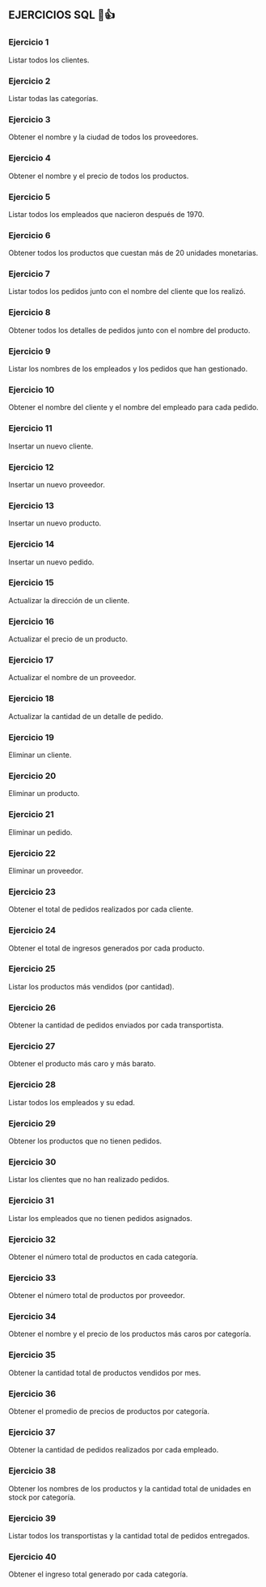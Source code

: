 ## EJERCICIOS SQL 🐍👍
### Ejercicio 1
Listar todos los clientes.

### Ejercicio 2
Listar todas las categorías.

### Ejercicio 3
Obtener el nombre y la ciudad de todos los proveedores.

### Ejercicio 4
Obtener el nombre y el precio de todos los productos.

### Ejercicio 5
Listar todos los empleados que nacieron después de 1970.

### Ejercicio 6
Obtener todos los productos que cuestan más de 20 unidades monetarias.

### Ejercicio 7
Listar todos los pedidos junto con el nombre del cliente que los realizó.

### Ejercicio 8
Obtener todos los detalles de pedidos junto con el nombre del producto.

### Ejercicio 9
Listar los nombres de los empleados y los pedidos que han gestionado.

### Ejercicio 10
Obtener el nombre del cliente y el nombre del empleado para cada pedido.

### Ejercicio 11
Insertar un nuevo cliente.

### Ejercicio 12
Insertar un nuevo proveedor.

### Ejercicio 13
Insertar un nuevo producto.

### Ejercicio 14
Insertar un nuevo pedido.

### Ejercicio 15
Actualizar la dirección de un cliente.

### Ejercicio 16
Actualizar el precio de un producto.

### Ejercicio 17
Actualizar el nombre de un proveedor.

### Ejercicio 18
Actualizar la cantidad de un detalle de pedido.

### Ejercicio 19
Eliminar un cliente.

### Ejercicio 20
Eliminar un producto.

### Ejercicio 21
Eliminar un pedido.

### Ejercicio 22
Eliminar un proveedor.

### Ejercicio 23
Obtener el total de pedidos realizados por cada cliente.

### Ejercicio 24
Obtener el total de ingresos generados por cada producto.

### Ejercicio 25
Listar los productos más vendidos (por cantidad).

### Ejercicio 26
Obtener la cantidad de pedidos enviados por cada transportista.

### Ejercicio 27
Obtener el producto más caro y más barato.

### Ejercicio 28
Listar todos los empleados y su edad.

### Ejercicio 29
Obtener los productos que no tienen pedidos.

### Ejercicio 30
Listar los clientes que no han realizado pedidos.

### Ejercicio 31
Listar los empleados que no tienen pedidos asignados.

### Ejercicio 32
Obtener el número total de productos en cada categoría.

### Ejercicio 33
Obtener el número total de productos por proveedor.

### Ejercicio 34
Obtener el nombre y el precio de los productos más caros por categoría.

### Ejercicio 35
Obtener la cantidad total de productos vendidos por mes.

### Ejercicio 36
Obtener el promedio de precios de productos por categoría.

### Ejercicio 37
Obtener la cantidad de pedidos realizados por cada empleado.

### Ejercicio 38
Obtener los nombres de los productos y la cantidad total de unidades en stock por categoría.

### Ejercicio 39
Listar todos los transportistas y la cantidad total de pedidos entregados.

### Ejercicio 40
Obtener el ingreso total generado por cada categoría.